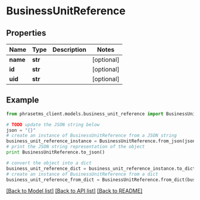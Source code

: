 # BusinessUnitReference

## Properties

| Name     | Type    | Description | Notes      |
| -------- | ------- | ----------- | ---------- |
| **name** | **str** |             | [optional] |
| **id**   | **str** |             | [optional] |
| **uid**  | **str** |             | [optional] |

## Example

```python
from phrasetms_client.models.business_unit_reference import BusinessUnitReference

# TODO update the JSON string below
json = "{}"
# create an instance of BusinessUnitReference from a JSON string
business_unit_reference_instance = BusinessUnitReference.from_json(json)
# print the JSON string representation of the object
print BusinessUnitReference.to_json()

# convert the object into a dict
business_unit_reference_dict = business_unit_reference_instance.to_dict()
# create an instance of BusinessUnitReference from a dict
business_unit_reference_from_dict = BusinessUnitReference.from_dict(business_unit_reference_dict)
```

[[Back to Model list]](../README.md#documentation-for-models) [[Back to API list]](../README.md#documentation-for-api-endpoints) [[Back to README]](../README.md)

